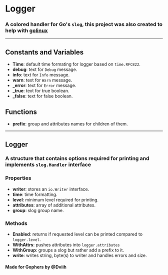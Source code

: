 # Logger
### A colored handler for Go's `slog`, this project was also created to help with [golinux](https://github.com/Dviih/golinux)

---

## Constants and Variables
- **Time**: default time formating for logger based on `time.RFC822`.
- **debug**: text for `Debug` message.
- **info**: text for `Info` message.
- **warn**: text for `Warn` message.
- **_error**: text for `Error` message.
- **_true**: text for true boolean.
- **_false**: text for false boolean.

## Functions
- **prefix**: group and attributes names for children of them.

---

## Logger
### A structure that contains options required for printing and implements `slog.Handler` interface

### Properties
- **writer**: stores an `io.Writer` interface.
- **time**: time formatting.
- **level**: minimum level required for printing.
- **attributes**: array of additional attributes.
- **group**: slog group name.

### Methods
- **Enabled**: returns if requested level can be printed compared to `logger.level`.
- **WithAttrs**: pushes attributes into `logger.attributes`
- **WithGroup**: groups a slog but rather add a prefix to it.
- **write**: writes string, byte(s) to writer and handles errors and size.
#### Made for Gophers by @Dviih
